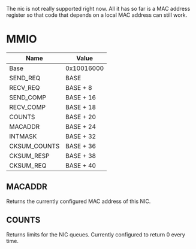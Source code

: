 The nic is not really supported right now. All it has so far is a MAC address
register so that code that depends on a local MAC address can still work.

# MMIO
| Name          | Value      |
| --------------|------------|
| Base          | 0x10016000 |
| SEND\_REQ     | BASE       |
| RECV\_REQ     | BASE + 8   |
| SEND\_COMP    | BASE + 16  |
| RECV\_COMP    | BASE + 18  |
| COUNTS        | BASE + 20  |
| MACADDR       | BASE + 24  |
| INTMASK       | BASE + 32  |
| CKSUM\_COUNTS | BASE + 36  |
| CKSUM\_RESP   | BASE + 38  |
| CKSUM\_REQ    | BASE + 40  |

## MACADDR
Returns the currently configured MAC address of this NIC.

## COUNTS
Returns limits for the NIC queues. Currently configured to return 0 every time.
